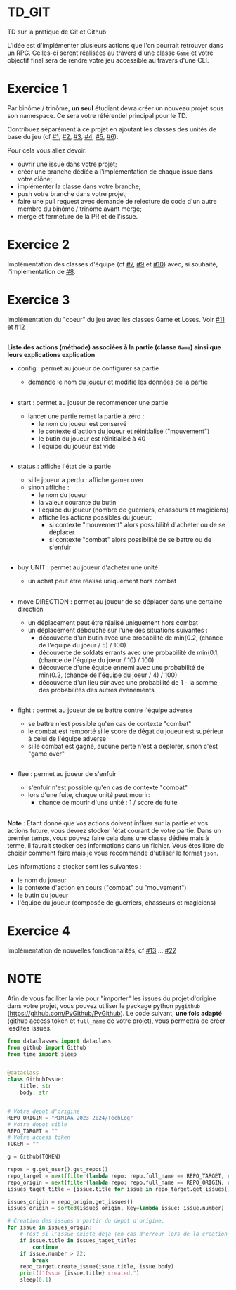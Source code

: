 # TD_GIT
TD sur la pratique de Git et Github

L'idée est d'implémenter plusieurs actions que l'on pourrait retrouver dans un RPG.
Celles-ci seront réalisées au travers d'une classe `Game` et votre objectif final sera de rendre votre jeu accessible au travers d'une CLI.

# Exercice 1

Par binôme / trinôme, **un seul** étudiant devra créer un nouveau projet sous son namespace. Ce sera votre référentiel principal pour le TD.

Contribuez séparément à ce projet en ajoutant les classes des unités de base du jeu (cf [#1](/../../issues/1), [#2](/../../issues/2), [#3](/../../issues/3), [#4](/../../issues/4), [#5](/../../issues/5), [#6](/../../issues/6)).

Pour cela vous allez devoir:
  - ouvrir une issue dans votre projet;
  - créer une branche dédiée à l'implémentation de chaque issue dans votre clône;
  - implémenter la classe dans votre branche;
  - push votre branche dans votre projet;
  - faire une pull request avec demande de relecture de code d'un autre membre du binôme / trinôme avant merge;
  - merge et fermeture de la PR et de l'issue.

# Exercice 2

Implémentation des classes d'équipe (cf [#7](/../../issues/7), [#9](/../../issues/9) et [#10](/../../issues/10)) avec, si souhaité, l'implémentation de [#8](/../../issues/8).

# Exercice 3

Implémentation du "coeur" du jeu avec les classes Game et Loses. Voir [#11](/../../issues/11) et [#12](/../../issues/12)

##

**Liste des actions (méthode) associées à la partie (classe `Game`)  ainsi que leurs explications explication**

* config : permet au joueur de configurer sa partie

    - demande le nom du joueur et modifie les données de la partie

##

* start : permet au joueur de recommencer une partie

    - lancer une partie remet la partie à zéro :
        * le nom du joueur est conservé
        * le contexte d'action du joueur et réinitialisé ("mouvement")
        * le butin du joueur est réinitialisé à 40
        * l'équipe du joueur est vide

##

* status : affiche l'état de la partie

    - si le joueur a perdu : affiche gamer over
    - sinon affiche :
        * le nom du joueur
        * la valeur courante du butin 
        * l'équipe du joueur (nombre de guerriers, chasseurs et magiciens)
        * affiche les actions possibles du joueur:
            * si contexte "mouvement" alors possibilité d'acheter ou de se déplacer
            * si contexte "combat" alors possibilité de se battre ou de s'enfuir

##

* buy UNIT : permet au joueur d'acheter une unité 

    - un achat peut être réalisé uniquement hors combat

##

* move DIRECTION : permet au joueur de se déplacer dans une certaine direction
    
    - un déplacement peut être réalisé uniquement hors combat
    - un déplacement débouche sur l'une des situations suivantes :
        * découverte d'un butin avec une probabilité de min(0.2, (chance de l'équipe du joeur / 5) / 100)
        * découverte de soldats errants avec une probabilité de min(0.1, (chance de l'équipe du joeur / 10) / 100)
        * découverte d'une équipe ennemi avec une probabilité de min(0.2, (chance de l'équipe du joeur / 4) / 100)
        * découverte d'un lieu sûr avec une probabilité de 1 - la somme des probabilités des autres événements

##

* fight : permet au joueur de se battre contre l'équipe adverse

    - se battre n'est possible qu'en cas de contexte "combat"
    - le combat est remporté si le score de dégat du joueur est supérieur à celui de l'équipe adverse
    - si le combat est gagné, aucune perte n'est à déplorer, sinon c'est "game over"

##

* flee : permet au joueur de s'enfuir

    - s'enfuir n'est possible qu'en cas de contexte "combat"
    - lors d'une fuite, chaque unité peut mourir:
        * chance de mourir d'une unité : 1 / score de fuite

##

**Note** : 
Etant donné que vos actions doivent influer sur la partie et vos actions future, vous devrez stocker l'état courant de votre partie.
Dans un premier temps, vous pouvez faire cela dans une classe dédiée mais à terme, il faurait stocker ces informations dans un fichier.
Vous êtes libre de choisir comment faire mais je vous recommande d'utiliser le format `json`.

Les informations a stocker sont les suivantes :

  - le nom du joueur
  - le contexte d'action en cours ("combat" ou "mouvement")
  - le butin du joueur
  - l'équipe du joueur (composée de guerriers, chasseurs et magiciens)

# Exercice 4

Implémentation de nouvelles fonctionnalités, cf [#13](/../../issues/13) ... [#22](/../../issues/22)

# NOTE

Afin de vous faciliter la vie pour "importer" les issues du projet d'origine dans votre projet, vous pouvez utiliser
le package python `pygithub` (https://github.com/PyGithub/PyGithub). Le code suivant, **une fois adapté** (github access token
et `full_name` de votre projet), vous permettra de créer lesdites issues.

```python
from dataclasses import dataclass
from github import Github
from time import sleep


@dataclass
class GithubIssue:
    title: str
    body: str


# Votre depot d'origine
REPO_ORIGIN = "M1MIAA-2023-2024/TechLog"
# Votre depot cible
REPO_TARGET = ""
# Votre access token
TOKEN = ""

g = Github(TOKEN)

repos = g.get_user().get_repos()
repo_target = next(filter(lambda repo: repo.full_name == REPO_TARGET, repos))
repo_origin = next(filter(lambda repo: repo.full_name == REPO_ORIGIN, repos))
issues_taget_title = [issue.title for issue in repo_target.get_issues()]

issues_origin = repo_origin.get_issues()
issues_origin = sorted(issues_origin, key=lambda issue: issue.number)

# Creation des issues a partir du depot d'origine.
for issue in issues_origin:
    # Test si l'issue existe deja (en cas d'erreur lors de la creation d'une issue)
    if issue.title in issues_taget_title:
        continue
    if issue.number > 22:
        break
    repo_target.create_issue(issue.title, issue.body)
    print(f"Issue {issue.title} created.")
    sleep(0.1)
```


